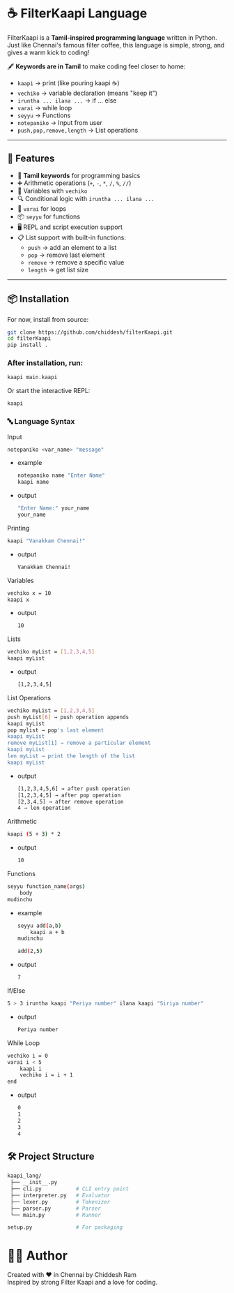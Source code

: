 # ☕ FilterKaapi Language

FilterKaapi is a **Tamil-inspired programming language** written in Python.  
Just like Chennai's famous filter coffee, this language is simple, strong, and gives a warm kick to coding!

🖋️ **Keywords are in Tamil** to make coding feel closer to home:

- `kaapi` → print (like pouring kaapi ☕)
- `vechiko` → variable declaration (means "keep it")
- `iruntha ... ilana ...` → if ... else
- `varai` → while loop
- `seyyu` → Functions
- `notepaniko` → Input from user
- `push,pop,remove,length` → List operations

---

## 🚀 Features

- 📝 **Tamil keywords** for programming basics
- ➕ Arithmetic operations (`+`, `-`, `*`, `/`, `%`, `//`)
- 🔑 Variables with `vechiko`
- 🔍 Conditional logic with `iruntha ... ilana ...`
- 🔁 `varai` for loops
- 📦 `seyyu` for functions
- 🖥️ REPL and script execution support
- 📋 List support with built-in functions:
  - `push` → add an element to a list
  - `pop` → remove last element
  - `remove` → remove a specific value
  - `length` → get list size

---

## 📦 Installation

For now, install from source:

```bash
git clone https://github.com/chiddesh/filterKaapi.git
cd filterKaapi
pip install .
```

### After installation, run:

```bash
kaapi main.kaapi
```

Or start the interactive REPL:

```bash
kaapi
```

### 🔤 Language Syntax

Input

```bash
notepaniko <var_name> "message"
```

- example
  ```bash
  notepaniko name "Enter Name"
  kaapi name
  ```
- output
  ```bash
  "Enter Name:" your_name
  your_name
  ```

Printing

```bash
kaapi "Vanakkam Chennai!"
```

- output

  ```bash
  Vanakkam Chennai!
  ```

Variables

```bash
vechiko x = 10
kaapi x
```

- output

  ```bash
  10
  ```

Lists

```bash
vechiko myList = [1,2,3,4,5]
kaapi myList
```

- output
  ```bash
  [1,2,3,4,5]
  ```

List Operations

```bash
vechiko myList = [1,2,3,4,5]
push myList[6] → push operation appends
kaapi myList
pop mylist → pop's last element
kaapi myList
remove myList[1] → remove a particular element
kaapi myList
len myList → print the length of the list
kaapi myList
```

- output
  ```bash
  [1,2,3,4,5,6] → after push operation
  [1,2,3,4,5] → after pop operation
  [2,3,4,5] → after remove operation
  4 → len operation
  ```

Arithmetic

```bash
kaapi (5 + 3) * 2
```

- output

  ```bash
  10
  ```

Functions

```bash
seyyu function_name(args)
    body
mudinchu
```

- example

  ```bash
  seyyu add(a,b)
      kaapi a + b
  mudinchu

  add(2,5)
  ```

- output

  ```bash
  7
  ```

If/Else

```bash
5 > 3 iruntha kaapi "Periya number" ilana kaapi "Siriya number"
```

- output

  ```bash
  Periya number
  ```

While Loop

```bash
vechiko i = 0
varai i < 5
    kaapi i
    vechiko i = i + 1
end
```

- output

  ```bash
  0
  1
  2
  3
  4
  ```

## 🛠 Project Structure

```bash
kaapi_lang/
 ├── __init__.py
 ├── cli.py           # CLI entry point
 ├── interpreter.py   # Evaluator
 ├── lexer.py         # Tokenizer
 ├── parser.py        # Parser
 └── main.py          # Runner

setup.py              # For packaging
```

# 👨‍💻 Author

Created with ❤️ in Chennai by Chiddesh Ram\
Inspired by strong Filter Kaapi and a love for coding.
